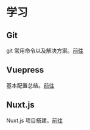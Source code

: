 # 学习

## Git

git 常用命令以及解决方案。[前往](./git/)

## Vuepress

基本配置总结。[前往](./vuepress/)

## Nuxt.js

Nuxt.js 项目搭建。[前往](./nuxtjs/)
